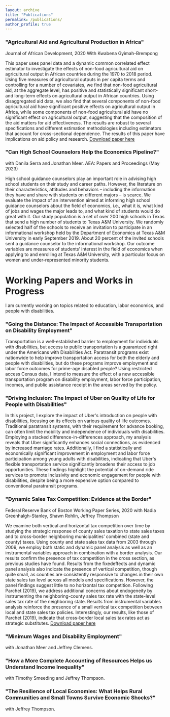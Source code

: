 ```yaml
---
layout: archive
title: "Publications"
permalink: /publications/
author_profile: true
---
```

### "Agricultural Aid and Agricultural Production in Africa"
Journal of African Development, 2020 With Kwabena Gyimah-Brempong

This paper uses panel data and a dynamic common correlated effect
estimator to investigate the effects of non-food agricultural aid on agricultural output in African countries during the 1970 to 2018 period. Using five measures of agricultural outputs in per capita terms and controlling for a number of covariates, we find that non-food agricultural aid, at the aggregate level, has positive and statistically significant short- and long-term effects on agricultural output in African countries. Using disaggregated aid data, we also find that several components of non-food agricultural aid have significant positive effects on agricultural output in Africa, while some components of non-food agricultural aid have no significant effect on agricultural output, suggesting that the composition of the aid matters for aid effectiveness. The results are robust to several specifications and different estimation methodologies including estimators that account for cross-sectional dependence. The results of this paper have implications on aid policy and research. [Download paper here](http://melissa-gentry.github.io/files/jafrideve_21.pdf)


### "Can High School Counselors Help the Economics Pipeline?" 
with Danila Serra and Jonathan Meer. AEA: Papers and Proceedings (May 2023)

High school guidance counselors play an important role in advising high school students on their study and career paths. However, the literature on their characteristics, attitudes and behaviors – including the information they have and share with students on different majors – is scarce. We evaluate the impact of an intervention aimed at informing high school guidance counselors about the field of economics, i.e., what it is, what kind of jobs and wages the major leads to, and what kind of students would do great with it. Our study population is a set of over 200 high schools in Texas that send a high number of students to Texas A&M University. We randomly selected half of the schools to receive an invitation to participate in an informational workshop held by the Department of Economics at Texas A&M University in early September 2019. About 20 percent of the invited schools sent a guidance counselor to the informational workshop. Our outcome variables are measures of students’ interest in the field of economics when applying to and enrolling at Texas A&M University, with a particular focus on women and under-represented minority students.

# Working Papers and Works in Progress

I am currently working on topics related to education, labor economics, and people with disabilities.


### "Going the Distance: The Impact of Accessible Transportation on Disability Employment"

Transportation is a well-established barrier to employment for individuals with disabilities, but access to public transportation is a guaranteed right under the Americans with Disabilities Act. Paratransit programs exist nationwide to help improve transportation access for both the elderly and people with disabilities, but do these programs improve employment and labor force outcomes for prime-age disabled people? Using restricted access Census data, I intend to measure the effect of a new accessible transportation program on disability employment, labor force participation, incomes, and public assistance receipt in the areas served by the policy. 

### "Driving Inclusion: The Impact of Uber on Quality of Life for People with Disabilities"
In this project, I explore the impact of Uber's introduction on people with disabilities, focusing on its effects on various quality of life outcomes. Traditional paratransit systems, with their requirement for advance booking, can often limit the mobility and independence of individuals with disabilities. Employing a stacked difference-in-differences approach, my analysis reveals that Uber significantly enhances social connections, as evidenced by increased marriage rates. Additionally, I find a statistically and economically significant improvement in employment and labor force participation among young adults with disabilities, indicating that Uber's flexible transportation service significantly broadens their access to job opportunities. These findings highlight the potential of on-demand ride services to promote inclusivity and economic engagement for people with disabilities, despite being a more expensive option compared to conventional paratransit programs.

### "Dynamic Sales Tax Competition: Evidence at the Border"
Federal Reserve Bank of Boston Working Paper Series, 2020 with Nadia Greenhalgh-Stanley, Shawn Rohlin, Jeffrey Thompson

We examine both vertical and horizontal tax competition over time by studying the strategic response of county sales taxation to state sales taxes and to cross-border neighboring municipalities’ combined (state and county) taxes. Using county and state sales tax data from 2003 through 2009, we employ both static and dynamic panel analysis as well as an instrumental variables approach in combination with a border analysis. Our results confirm the presence of tax competition in the cross section, as previous studies have found. Results from the fixedeffects and dynamic panel analysis also indicate the presence of vertical competition, though quite small, as counties are consistently responsive to changes in their own state sales tax level across all models and specifications. However, the panel findings suggest little to no horizontal tax competition. Following Parchet (2019), we address additional concerns about endogeneity by instrumenting the neighboring-county sales tax rate with the state-level sales tax rate of the neighboring state. Results from instrumental variables analysis reinforce the presence of a small vertical tax competition between local and state sales tax policies. Interestingly, our results, like those of Parchet (2019), indicate that cross-border local sales tax rates act as strategic substitutes. [Download paper here](http://melissa-gentry.github.io/files/SalesTaxCompetition.pdf)

### "Minimum Wages and Disability Employment" 
with Jonathan Meer and Jeffrey Clemens.

### "How a More Complete Accounting of Resources Helps us Understand Income Inequality" 
with Timothy Smeeding and Jeffrey Thompson.

### "The Resilience of Local Economies: What Helps Rural Communities and Small Towns Survive Economic Shocks?" 
with Jeffrey Thompson.
